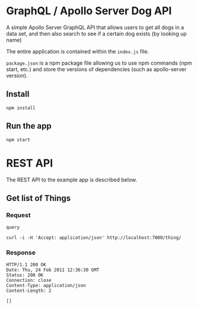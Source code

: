 # GraphQL / Apollo Server Dog API

A simple Apollo Server GraphQL API that allows users to get all dogs in a data set, and then also search to see if a certain dog exists (by looking up name)

The entire application is contained within the `index.js` file.

`package.json` is a npm package file allowing us to use npm commands (npm start, etc.) and store the versions of dependencies (such as apollo-server version).

## Install

    npm install

## Run the app

    npm start


# REST API

The REST API to the example app is described below.

## Get list of Things

### Request

`query `

    curl -i -H 'Accept: application/json' http://localhost:7000/thing/

### Response

    HTTP/1.1 200 OK
    Date: Thu, 24 Feb 2011 12:36:30 GMT
    Status: 200 OK
    Connection: close
    Content-Type: application/json
    Content-Length: 2

    []
